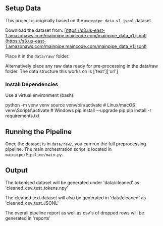 ## Setup Data

This project is originally based on the `mainpipe_data_v1.jsonl` dataset.

Download the dataset from: 
   [https://s3.us-east-1.amazonaws.com/mainpipe.maincode.com/mainpipe_data_v1.jsonl](https://s3.us-east-1.amazonaws.com/mainpipe.maincode.com/mainpipe_data_v1.jsonl)

Place it in the `data/raw/` folder:

Alternatively place any raw data ready for pre-processing in the data/raw folder. The data structure this works on is ['text']['url']


### Install Dependencies

Use a virtual environment (bash):

python -m venv venv
source venv/bin/activate   # Linux/macOS
venv\Scripts\activate      # Windows
pip install --upgrade pip
pip install -r requirements.txt

## Running the Pipeline

Once the dataset is in `data/raw/`, you can run the full preprocessing pipeline. The main orchestration script is located in `mainpipe/Pipeline/main.py`.

## Output

The tokenised dataset will be generated under 'data/cleaned' as 'cleaned_csv_test_tokens.npy'

The cleaned text dataset will also be generated in 'data/cleaned' as 'cleaned_csv_test.JSONL'

The overall pipeline report as well as csv's of dropped rows will be generated in 'reports'
